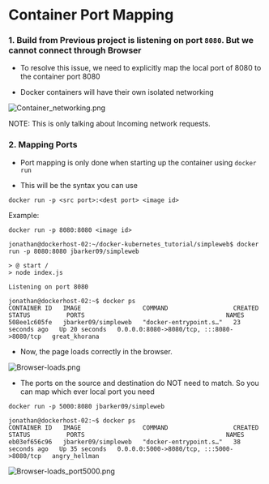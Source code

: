 # Container Port Mapping

### 1. Build from Previous project is listening on port `8080`. But we cannot connect through Browser

- To resolve this issue, we need to explicitly map the local port of 8080 to the container port 8080

- Docker containers will have their own isolated networking


![Container_networking.png](:/37685e00f4df482da4a3a9b4554aba6a)

NOTE: This is only talking about Incoming network requests. 

### 2. Mapping Ports

- Port mapping is only done when starting up the container using `docker run`

- This will be the syntax you can use

```
docker run -p <src port>:<dest port> <image id>
```

Example:

```
docker run -p 8080:8080 <image id>
```

```
jonathan@dockerhost-02:~/docker-kubernetes_tutorial/simpleweb$ docker run -p 8080:8080 jbarker09/simpleweb

> @ start /
> node index.js

Listening on port 8080

jonathan@dockerhost-02:~$ docker ps
CONTAINER ID   IMAGE                 COMMAND                  CREATED          STATUS          PORTS                                       NAMES
508ee1c605fe   jbarker09/simpleweb   "docker-entrypoint.s…"   23 seconds ago   Up 20 seconds   0.0.0.0:8080->8080/tcp, :::8080->8080/tcp   great_khorana
```

- Now, the page loads correctly in the browser. 



![Browser-loads.png](:/aa8e136b112341efbd5bead5c42879c1)

- The ports on the source and destination do NOT need to match. So you can map which ever local port you need

```
docker run -p 5000:8080 jbarker09/simpleweb
```

```
jonathan@dockerhost-02:~$ docker ps
CONTAINER ID   IMAGE                 COMMAND                  CREATED          STATUS          PORTS                                       NAMES
eb03ef656c96   jbarker09/simpleweb   "docker-entrypoint.s…"   38 seconds ago   Up 35 seconds   0.0.0.0:5000->8080/tcp, :::5000->8080/tcp   angry_hellman
```



![Browser-loads_port5000.png](:/baeb801b96254b208ac7d042e9533330)

